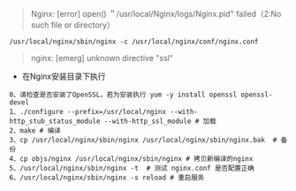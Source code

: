 > Nginx: [error] open() ＂/usr/local/Nginx/logs/Nginx.pid" failed（2:No such file or directory）

```
/usr/local/nginx/sbin/nginx -c /usr/local/nginx/conf/nginx.conf

```

> nginx: [emerg] unknown directive "ssl"

- 在Nginx安装目录下执行

```
0、请检查是否安装了OpenSSL，若为安装执行 yum -y install openssl openssl-devel
1、./configure --prefix=/usr/local/nginx --with-http_stub_status_module --with-http_ssl_module # 加载
2、make # 编译
3、cp /usr/local/nginx/sbin/nginx /usr/local/nginx/sbin/nginx.bak  # 备份
4、cp objs/nginx /usr/local/nginx/sbin/nginx # 拷贝新编译的nginx
5、/usr/local/nginx/sbin/nginx -t  # 测试 nginx.conf 是否配置正确
6、/usr/local/nginx/sbin/nginx -s reload # 重启服务
```